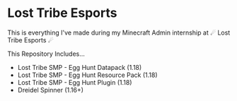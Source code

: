 # Lost Tribe Esports

This is everything I've made during my Minecraft Admin internship at ☄ Lost Tribe Esports ☄

This Repository Includes...
* Lost Tribe SMP - Egg Hunt Datapack (1.18)
* Lost Tribe SMP - Egg Hunt Resource Pack (1.18)
* Lost Tribe SMP - Egg Hunt Plugin (1.18)
* Dreidel Spinner (1.16+)
